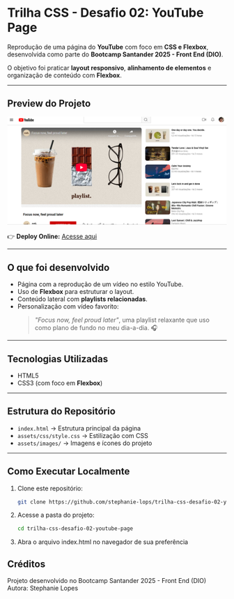 # Trilha CSS - Desafio 02: YouTube Page

Reprodução de uma página do **YouTube** com foco em **CSS e Flexbox**, desenvolvida como parte do **Bootcamp Santander 2025 - Front End (DIO)**.  

O objetivo foi praticar **layout responsivo**, **alinhamento de elementos** e organização de conteúdo com **Flexbox**.

---

## Preview do Projeto
![Preview da Página](assets/images/preview.PNG)

👉 **Deploy Online:** [Acesse aqui](https://trilha-css-desafio-02-youtube-page.vercel.app/)

---

## O que foi desenvolvido
- Página com a reprodução de um vídeo no estilo YouTube.  
- Uso de **Flexbox** para estruturar o layout.  
- Conteúdo lateral com **playlists relacionadas**.  
- Personalização com vídeo favorito:  
  > *"Focus now, feel proud later"*, uma playlist relaxante que uso como plano de fundo no meu dia-a-dia. 🎧

---

## Tecnologias Utilizadas
- HTML5  
- CSS3 (com foco em **Flexbox**)  

---

## Estrutura do Repositório
- `index.html` → Estrutura principal da página  
- `assets/css/style.css` → Estilização com CSS  
- `assets/images/` → Imagens e ícones do projeto  

---

## Como Executar Localmente
1. Clone este repositório:
   ```bash
   git clone https://github.com/stephanie-lops/trilha-css-desafio-02-youtube-page.git

2. Acesse a pasta do projeto:
   ```bash
   cd trilha-css-desafio-02-youtube-page

3. Abra o arquivo index.html no navegador de sua preferência

## Créditos

Projeto desenvolvido no Bootcamp Santander 2025 - Front End (DIO)
Autora: Stephanie Lopes
